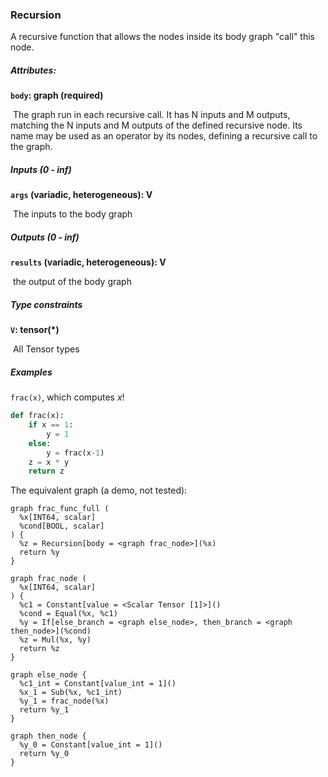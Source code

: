 ### Recursion

A recursive function that allows the nodes inside its body graph "call" this node.

##### Attributes:

**`body`: graph (required)**

​	The graph run in each recursive call. It has N inputs and M outputs, matching the N inputs and M outputs of the defined recursive node. Its name may be used as an operator by its nodes, defining a recursive call to the graph.

##### Inputs (0 - inf)

**`args` (variadic, heterogeneous): V**

​	The inputs to the body graph

##### Outputs (0 - inf)

**`results` (variadic, heterogeneous): V**

​	the output of the body graph

##### Type constraints

**`V`: tensor(*)**

​	All Tensor types

##### Examples

`frac(x)`, which computes $x!$

```python
def frac(x):
	if x == 1:
		y = 1
    else:
		y = frac(x-1)
   	z = x * y
    return z
```

The equivalent graph (a demo, not tested):
```
graph frac_func_full (
  %x[INT64, scalar]
  %cond[BOOL, scalar]
) {
  %z = Recursion[body = <graph frac_node>](%x)
  return %y
}

graph frac_node (
  %x[INT64, scalar]
) {
  %c1 = Constant[value = <Scalar Tensor [1]>]()
  %cond = Equal(%x, %c1)
  %y = If[else_branch = <graph else_node>, then_branch = <graph then_node>](%cond)
  %z = Mul(%x, %y)
  return %z
}

graph else_node {
  %c1_int = Constant[value_int = 1]()
  %x_1 = Sub(%x, %c1_int)
  %y_1 = frac_node(%x)
  return %y_1
}

graph then_node {
  %y_0 = Constant[value_int = 1]()
  return %y_0
}
```
